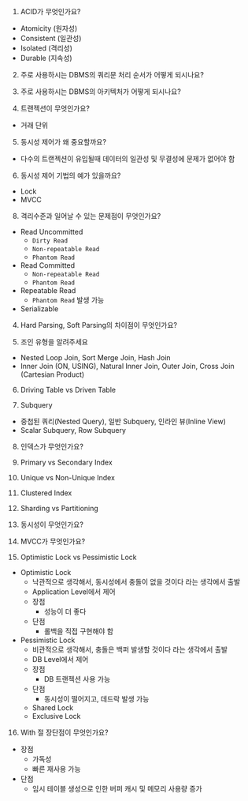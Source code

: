 1. ACID가 무엇인가요?
- Atomicity (원자성)
- Consistent (일관성)
- Isolated (격리성)
- Durable (지속성)

2. 주로 사용하시는 DBMS의 쿼리문 처리 순서가 어떻게 되시나요?

3. 주로 사용하시는 DBMS의 아키텍처가 어떻게 되시나요?

4. 트랜젝션이 무엇인가요?
- 거래 단위

5. 동시성 제어가 왜 중요할까요?
- 다수의 트랜젝션이 유입될때 데이터의 일관성 및 무결성에 문제가 없어야 함

6. 동시성 제어 기법의 예가 있을까요?
- Lock
- MVCC

8. 격리수준과 일어날 수 있는 문제점이 무엇인가요?
- Read Uncommitted
  - `Dirty Read`
  - `Non-repeatable Read`
  - `Phantom Read`
- Read Committed
  - `Non-repeatable Read`
  - `Phantom Read`
- Repeatable Read
  - `Phantom Read` 발생 가능
- Serializable

4. Hard Parsing, Soft Parsing의 차이점이 무엇인가요?

5. 조인 유형을 알려주세요
- Nested Loop Join, Sort Merge Join, Hash Join
- Inner Join (ON, USING), Natural Inner Join, Outer Join, Cross Join (Cartesian Product)

6. Driving Table vs Driven Table

7. Subquery
- 중첩된 쿼리(Nested Query), 일반 Subquery, 인라인 뷰(Inline View)
- Scalar Subquery, Row Subquery

8. 인덱스가 무엇인가요? 

9. Primary vs Secondary Index

10. Unique vs Non-Unique Index

11. Clustered Index

12. Sharding vs Partitioning

13. 동시성이 무엇인가요?

14. MVCC가 무엇인가요?

15. Optimistic Lock vs Pessimistic Lock
- Optimistic Lock
  - 낙관적으로 생각해서, 동시성에서 충돌이 없을 것이다 라는 생각에서 출발
  - Application Level에서 제어
  - 장점
    - 성능이 더 좋다
  - 단점
    - 롤백을 직접 구현해야 함
- Pessimistic Lock
  - 비관적으로 생각해서, 충돌은 백퍼 발생할 것이다 라는 생각에서 출발
  - DB Level에서 제어
  - 장점
    - DB 트랜젝션 사용 가능
  - 단점
    - 동시성이 떨어지고, 데드락 발생 가능
  - Shared Lock
  - Exclusive Lock

16. With 절 장단점이 무엇인가요?
- 장점
  - 가독성
  - 빠른 재사용 가능 
- 단점
  - 임시 테이블 생성으로 인한 버퍼 캐시 및 메모리 사용량 증가
